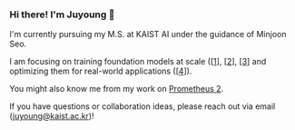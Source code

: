 ### Hi there! I'm Juyoung 👋

I'm currently pursuing my M.S. at KAIST AI under the guidance of Minjoon Seo.

I am focusing on training foundation models at scale ([[1](https://arxiv.org/abs/2504.15431)], [[2](https://huggingface.co/trillionlabs/Tri-7B)], [[3](https://huggingface.co/trillionlabs/Tri-21B)] and optimizing them for real-world applications ([[4](https://huggingface.co/trillionlabs/Tri-7B-Search-preview)]).

You might also know me from my work on [Prometheus 2](https://arxiv.org/abs/2405.01535).

If you have questions or collaboration ideas, please reach out via email (juyoung@kaist.ac.kr)!
